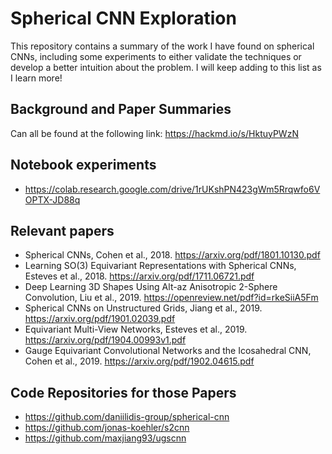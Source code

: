 # Spherical CNN Exploration

This repository contains a summary of the work I have found on spherical CNNs, including some experiments to either validate the techniques or develop a better intuition about the problem. I will keep adding to this list as I learn more!

## Background and Paper Summaries

Can all be found at the following link: https://hackmd.io/s/HktuyPWzN

## Notebook experiments

- https://colab.research.google.com/drive/1rUKshPN423gWm5Rrqwfo6VOPTX-JD88q

## Relevant papers
- Spherical CNNs, Cohen et al., 2018. https://arxiv.org/pdf/1801.10130.pdf
- Learning SO(3) Equivariant Representations with Spherical CNNs, Esteves et al., 2018. https://arxiv.org/pdf/1711.06721.pdf
- Deep Learning 3D Shapes Using Alt-az Anisotropic 2-Sphere Convolution, Liu et al., 2019. https://openreview.net/pdf?id=rkeSiiA5Fm
- Spherical CNNs on Unstructured Grids, Jiang et al., 2019. https://arxiv.org/pdf/1901.02039.pdf
- Equivariant Multi-View Networks, Esteves et al., 2019. https://arxiv.org/pdf/1904.00993v1.pdf
- Gauge Equivariant Convolutional Networks and the Icosahedral CNN, Cohen et al., 2019. https://arxiv.org/pdf/1902.04615.pdf

## Code Repositories for those Papers
- https://github.com/daniilidis-group/spherical-cnn
- https://github.com/jonas-koehler/s2cnn
- https://github.com/maxjiang93/ugscnn
